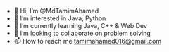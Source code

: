 - 👋 Hi, I’m @MdTamimAhamed
- 👀 I’m interested in Java, Python
- 🌱 I’m currently learning Java, C++ & Web Dev
- 💞️ I’m looking to collaborate on problem solving 
- 📫 How to reach me tamimahamed016@gmail.com
